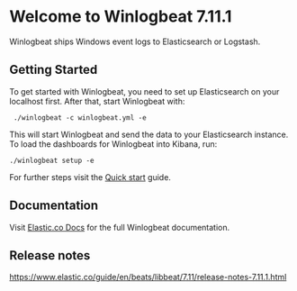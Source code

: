 # Welcome to Winlogbeat 7.11.1

Winlogbeat ships Windows event logs to Elasticsearch or Logstash.

## Getting Started

To get started with Winlogbeat, you need to set up Elasticsearch on
your localhost first. After that, start Winlogbeat with:

     ./winlogbeat -c winlogbeat.yml -e

This will start Winlogbeat and send the data to your Elasticsearch
instance. To load the dashboards for Winlogbeat into Kibana, run:

    ./winlogbeat setup -e

For further steps visit the
[Quick start](https://www.elastic.co/guide/en/beats/winlogbeat/7.11/winlogbeat-installation-configuration.html) guide.

## Documentation

Visit [Elastic.co Docs](https://www.elastic.co/guide/en/beats/winlogbeat/7.11/index.html)
for the full Winlogbeat documentation.

## Release notes

https://www.elastic.co/guide/en/beats/libbeat/7.11/release-notes-7.11.1.html
